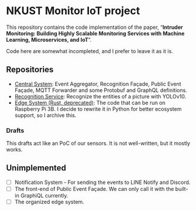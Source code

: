 # NKUST Monitor IoT project

This repository contains the code implementation of the paper, “**Intruder Monitoring: Building Highly Scalable Monitoring Services with Machine Learning, Microservices, and IoT**”.

Code here are somewhat incompleted, and I prefer to leave it as it is.

## Repositories

- [Central System](https://github.com/nkust-monitor-iot-project-2024/central): Event Aggregator, Recognition Façade, Public Event Façade, MQTT Forwarder and some Protobuf and GraphQL definitions.
- [Recognition Service](https://github.com/nkust-monitor-iot-project-2024/recognition): Recognize the entities of a picture with YOLOv10.
- [Edge System (Rust, deprecated)](https://github.com/nkust-monitor-iot-project-2024/edge-system-rs): The code that can be run on Raspberry Pi 3B. I decide to rewrite it in Python for better ecosystem support, so I archive this.

### Drafts

This drafts act like an PoC of our sensors. It is not well-written, but it mostly works.

<!-- wip -->

## Unimplemented

- [ ] Notification System - For sending the events to LINE Notify and Discord.
- [ ] The front-end of Public Event Façade. We can only call it with the built-in GraphiQL currently.
- [ ] The organized edge system.
